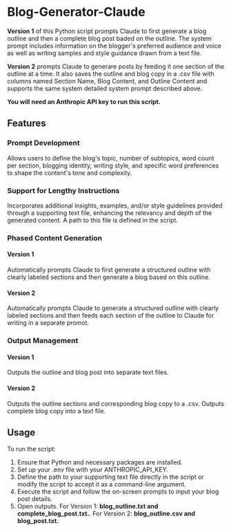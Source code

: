 # Blog-Generator-Claude
**Version 1** of this Python script prompts Claude to first generate a blog outline and then a complete blog post baded on the outline. The system prompt includes information on the blogger's preferred audience and voice as well as writing samples and style guidance drawn from a text file.

**Version 2** prompts Claude to generare posts by feeding it one section of the outline at a time. It also saves the outline and blog copy in a .csv file with columns named Section Name, Blog Content, and Outline Content and supports the same system detailed system prompt described above.

**You will need an Anthropic API key to run this script.** 

## Features

### Prompt Development
Allows users to define the blog's topic, number of subtopics, word count per section, blogging identity, writing style, and specific word preferences to shape the content's tone and complexity.

### Support for Lengthy Instructions 
Incorporates additional insights, examples, and/or style guidelines provided through a supporting text file, enhancing the relevancy and depth of the generated content. A path to this file is defined in the script.

### Phased Content Generation
#### Version 1
Automatically prompts Claude to first generate a structured outline with clearly labeled sections and then generate a blog based on this outline. 

#### Version 2
Automatically prompts Claude to generate a structured outline with clearly labeled sections and then feeds each section of the outline to Claude for writing in a separate promot.

### Output Management
#### Version 1
Outputs the outline and blog post into separate text files.

#### Version 2
Outputs the outline sections and corresponding blog copy to a .csv. Outputs complete blog copy into a text file.

## Usage

To run the script:

1. Ensure that Python and necessary packages are installed.
2. Set up your .env file with your ANTHROPIC_API_KEY.
3. Define the path to your supporting text file directly in the script or modify the script to accept it as a command-line argument.
4. Execute the script and follow the on-screen prompts to input your blog post details.
5. Open outputs. For Version 1: **blog_outline.txt and complete_blog_post.txt.**. For Version 2: **blog_outline.csv and blog_post.txt.**
